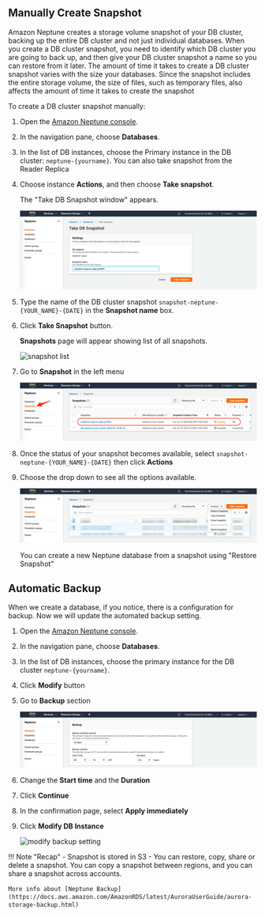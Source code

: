 ## Manually Create Snapshot

Amazon Neptune creates a storage volume snapshot of your DB cluster, backing up the entire DB cluster and not just individual databases. When you create a DB cluster snapshot, you need to identify which DB cluster you are going to back up, and then give your DB cluster snapshot a name so you can restore from it later. The amount of time it takes to create a DB cluster snapshot varies with the size your databases. Since the snapshot includes the entire storage volume, the size of files, such as temporary files, also affects the amount of time it takes to create the snapshot

To create a DB cluster snapshot manually:

1. Open the [Amazon Neptune console](https://console.aws.amazon.com/neptune/home).
2. In the navigation pane, choose **Databases**.
3. In the list of DB instances, choose the Primary instance in the DB cluster: `neptune-{yourname}`. You can also take snapshot from the Reader Replica
4. Choose instance **Actions**, and then choose **Take snapshot**.

    The "Take DB Snapshot window" appears.

    ![](assets/images/take_snapshot.png)    

5. Type the name of the DB cluster snapshot `snapshot-neptune-{YOUR_NAME}-{DATE}` in the **Snapshot name** box. 
6. Click **Take Snapshot** button.

    **Snapshots** page will appear showing list of all snapshots.

    ![snapshot list](assets/images/snapshot_list.png)

7. Go to **Snapshot** in the left menu
     
     ![](assets/images/snapshot_inprogress.png)

8. Once the status of your snapshot becomes available, select `snapshot-neptune-{YOUR_NAME}-{DATE}` then click **Actions**
   
9. Choose the drop down to see all the options available.  
    
    ![snapshot actions](assets/images/snapshot_actions.png)

    You can create a new Neptune database from a snapshot using "Restore Snapshot"

## Automatic Backup

When we create a database, if you notice, there is a configuration for backup. Now we will update the automated backup setting.

1. Open the [Amazon Neptune console](https://console.aws.amazon.com/neptune/home).
2. In the navigation pane, choose **Databases**.
3. In the list of DB instances, choose the primary instance for the DB cluster `neptune-{yourname}`.
4. Click **Modify** button
5. Go to **Backup** section
   
   ![backup](assets/images/modify_backup.png)

6. Change the **Start time** and the **Duration**
7. Click **Continue**
8. In the confirmation page, select **Apply immediately**
9. Click **Modify DB Instance**

    ![modify backup setting](assets/images/modify_backup_confirm.png)

!!! Note "Recap"
    - Snapshot is stored in S3
    - You can restore, copy, share or delete a snapshot. You can copy a snapshot between regions, and you can share a snapshot across accounts. 
  
    More info about [Neptune Backup](https://docs.aws.amazon.com/AmazonRDS/latest/AuroraUserGuide/aurora-storage-backup.html)

